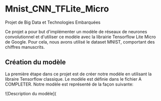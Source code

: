 # Mnist_CNN_TFLite_Micro
Projet de Big Data et Technologies Embarquées


Ce projet a pour but d'implémenter un modèle de réseaux de neurones convolutionnel et d'utiliser ce modèle avec la librairie Tensorflow Lite Micro de Google. Pour cela, nous avons utilisé le dataset MNIST, comportant des chiffres manuscrits.

## Création du modèle

La première étape dans ce projet est de créer notre modèle en utilisant la libraire Tensorflow classique. Le modèle est définie dans le fichier A COMPLETER.
Notre modèle est représenté de la façon suivante:


![Description du modèle](
